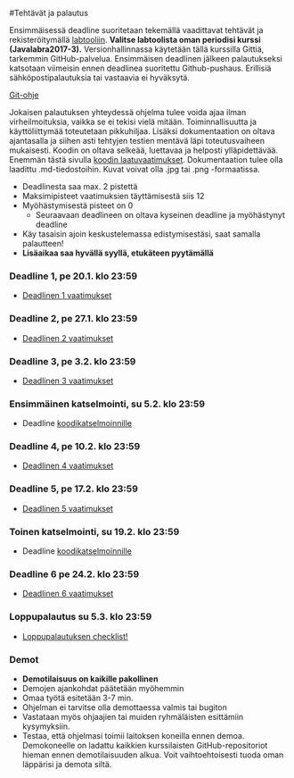 ﻿#Tehtävät ja palautus

Ensimmäisessä deadline suoritetaan tekemällä vaadittavat tehtävät ja rekisteröitymällä [labtooliin](http://tktl-labtool.herokuapp.com/register). **Valitse labtoolista oman periodisi kurssi (Javalabra2017-3).** Versionhallinnassa käytetään tällä kurssilla Gittiä, tarkemmin GitHub-palvelua. Ensimmäisen deadlinen jälkeen palautukseksi katsotaan viimeisin ennen deadlinea suoritettu Github-pushaus. Erillisiä sähköpostipalautuksia tai vastaavia ei hyväksytä.

[Git-ohje](Git-ohje.md)

Jokaisen palautuksen yhteydessä ohjelma tulee voida ajaa ilman virheilmoituksia, vaikka se ei tekisi vielä mitään. Toiminnallisuutta ja käyttöliittymää toteutetaan pikkuhiljaa. Lisäksi dokumentaation on oltava ajantasalla ja siihen asti tehtyjen testien mentävä läpi toteutusvaiheen mukaisesti. Koodin on oltava selkeää, luettavaa ja helposti ylläpidettävää. Enemmän tästä sivulla [koodin laatuvaatimukset](Koodin-laatuvaatimukset.md). Dokumentaation tulee olla laadittu .md-tiedostoihin. Kuvat voivat olla .jpg tai .png -formaatissa.

* Deadlinesta saa max. 2 pistettä
* Maksimipisteet vaatimuksien täyttämisestä siis 12
* Myöhästymisestä pisteet on 0
  * Seuraavaan deadlineen on oltava kyseinen deadline ja myöhästynyt deadline
* Käy tasaisin ajoin keskustelemassa edistymisestäsi, saat samalla palautteen!
* **Lisäaikaa saa hyvällä syyllä, etukäteen pyytämällä**

### Deadline 1, pe 20.1. klo 23:59
* [Deadlinen 1 vaatimukset](Deadline-1.md)

### Deadline 2, pe 27.1. klo 23:59
* [Deadlinen 2 vaatimukset](Deadline-2.md)

### Deadline 3, pe 3.2. klo 23:59
* [Deadlinen 3 vaatimukset](Deadline-3.md)

### Ensimmäinen katselmointi, su 5.2. klo 23:59
* Deadline [koodikatselmoinnille](Koodikatselmointi.md)

### Deadline 4, pe 10.2. klo 23:59
* [Deadlinen 4 vaatimukset](Deadline-4.md)

### Deadline 5, pe 17.2. klo 23:59
* [Deadlinen 5 vaatimukset](Deadline-5.md)

### Toinen katselmointi, su 19.2. klo 23:59
* Deadline [koodikatselmoinnille](Koodikatselmointi.md)

### Deadline 6 pe 24.2. klo 23:59
* [Deadlinen 6 vaatimukset](Deadline-6.md)

### Loppupalautus su 5.3. klo 23:59
* [Loppupalautuksen checklist!](Deadline-loppupalautus.md)

### Demot

* **Demotilaisuus on kaikille pakollinen**
* Demojen ajankohdat päätetään myöhemmin
* Omaa työtä esitetään 3-7 min.
* Ohjelman ei tarvitse olla demottaessa valmis tai bugiton
* Vastataan myös ohjaajien tai muiden ryhmäläisten esittämiin kysymyksiin.
* Testaa, että ohjelmasi toimii laitoksen koneilla ennen demoa. Demokoneelle on ladattu kaikkien kurssilaisten GitHub-repositoriot hieman ennen demotilaisuuden alkua. Voit vaihtoehtoisesti tuoda oman läppärisi ja demota siltä.
